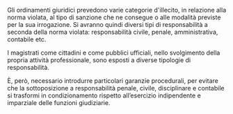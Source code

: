 Gli ordinamenti giuridici prevedono varie categorie d'illecito, in relazione alla norma violata, al tipo di sanzione che ne consegue o alle modalità previste per la sua irrogazione. Si avranno quindi diversi tipi di responsabilità a seconda della norma violata: responsabilità civile, penale, amministrativa, contabile etc.

I magistrati come cittadini e come pubblici ufficiali, nello svolgimento della propria attività professionale, sono esposti a diverse tipologie di responsabilità.

È, però, necessario introdurre particolari garanzie procedurali, per evitare che la sottoposizione a responsabilità penale, civile, disciplinare e contabile si trasformi in condizionamento rispetto all’esercizio indipendente e imparziale delle funzioni giudiziarie.